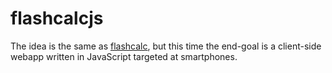 flashcalcjs
===========

The idea is the same as [flashcalc](https://github.com/ckampfe/flashcalc), but this time the end-goal is a client-side webapp written in JavaScript targeted at smartphones.

